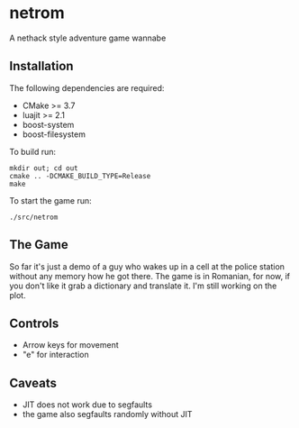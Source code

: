 netrom
======

A nethack style adventure game wannabe

Installation
------------
The following dependencies are required:
- CMake >= 3.7
- luajit >= 2.1
- boost-system
- boost-filesystem

To build run:
```
mkdir out; cd out
cmake .. -DCMAKE_BUILD_TYPE=Release
make
```

To start the game run:
```
./src/netrom
```

The Game
--------
So far it's just a demo of a guy who wakes up in a cell at the police station without any memory how he got there. The game is in Romanian, for now, if you don't like it grab a dictionary and translate it. I'm still working on the plot.

Controls
---------
- Arrow keys for movement
- "e" for interaction

Caveats
-------
- JIT does not work due to segfaults
- the game also segfaults randomly without JIT

